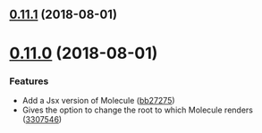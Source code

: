 <a name="0.11.1"></a>

## [0.11.1](https://github.com/Molecule-JS/MoleculeJS/compare/v0.11.0...v0.11.1) (2018-08-01)

<a name="0.11.0"></a>

# [0.11.0](https://github.com/Molecule-JS/MoleculeJS/compare/v0.10.4...v0.11.0) (2018-08-01)

### Features

- Add a Jsx version of Molecule ([bb27275](https://github.com/Molecule-JS/MoleculeJS/commit/bb27275))
- Gives the option to change the root to which Molecule renders ([3307546](https://github.com/Molecule-JS/MoleculeJS/commit/3307546))
